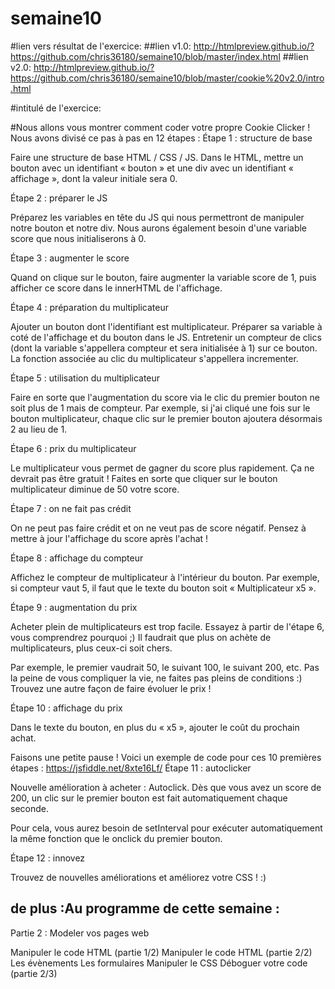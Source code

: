 # semaine10
#lien vers résultat de l'exercice:
##lien v1.0: http://htmlpreview.github.io/?https://github.com/chris36180/semaine10/blob/master/index.html
##lien v2.0: http://htmlpreview.github.io/?https://github.com/chris36180/semaine10/blob/master/cookie%20v2.0/intro.html

#intitulé de l'exercice:

#Nous allons vous montrer comment coder votre propre Cookie Clicker ! Nous avons divisé ce pas à pas en 12 étapes :
Étape 1 : structure de base

Faire une structure de base HTML / CSS / JS. Dans le HTML, mettre un bouton avec un identifiant « bouton » et une div avec un identifiant « affichage », dont la valeur initiale sera 0.

Étape 2 : préparer le JS

Préparez les variables en tête du JS qui nous permettront de manipuler notre bouton et notre div. Nous aurons également besoin d'une variable score que nous initialiserons à 0.

Étape 3 : augmenter le score

Quand on clique sur le bouton, faire augmenter la variable score de 1, puis afficher ce score dans le innerHTML de l'affichage.

Étape 4 : préparation du multiplicateur

Ajouter un bouton dont l'identifiant est multiplicateur. Préparer sa variable à coté de l'affichage et du bouton dans le JS. Entretenir un compteur de clics (dont la variable s'appellera compteur et sera initialisée à 1) sur ce bouton. La fonction associée au clic du multiplicateur s'appellera incrementer.

Étape 5 : utilisation du multiplicateur

Faire en sorte que l'augmentation du score via le clic du premier bouton ne soit plus de 1 mais de compteur. Par exemple, si j'ai cliqué une fois sur le bouton multiplicateur, chaque clic sur le premier bouton ajoutera désormais 2 au lieu de 1.

Étape 6 : prix du multiplicateur

Le multiplicateur vous permet de gagner du score plus rapidement. Ça ne devrait pas être gratuit ! Faites en sorte que cliquer sur le bouton multiplicateur diminue de 50 votre score.

Étape 7 : on ne fait pas crédit

On ne peut pas faire crédit et on ne veut pas de score négatif. Pensez à mettre à jour l'affichage du score après l'achat !

Étape 8 : affichage du compteur

Affichez le compteur de multiplicateur à l'intérieur du bouton. Par exemple, si compteur vaut 5, il faut que le texte du bouton soit « Multiplicateur x5 ».

Étape 9 : augmentation du prix

Acheter plein de multiplicateurs est trop facile. Essayez à partir de l'étape 6, vous comprendrez pourquoi ;) Il faudrait que plus on achète de multiplicateurs, plus ceux-ci soit chers.

Par exemple, le premier vaudrait 50, le suivant 100, le suivant 200, etc. Pas la peine de vous compliquer la vie, ne faites pas pleins de conditions :) Trouvez une autre façon de faire évoluer le prix !

Étape 10 : affichage du prix

Dans le texte du bouton, en plus du « x5 », ajouter le coût du prochain achat.

Faisons une petite pause ! Voici un exemple de code pour ces 10 premières étapes : https://jsfiddle.net/8xte16Lf/
Étape 11 : autoclicker

Nouvelle amélioration à acheter : Autoclick. Dès que vous avez un score de 200, un clic sur le premier bouton est fait automatiquement chaque seconde.

Pour cela, vous aurez besoin de setInterval pour exécuter automatiquement la même fonction que le onclick du premier bouton.

Étape 12 : innovez

Trouvez de nouvelles améliorations et améliorez votre CSS ! :)
 ## de plus :Au programme de cette semaine :

Partie 2 : Modeler vos pages web

Manipuler le code HTML (partie 1/2)
Manipuler le code HTML (partie 2/2)
Les évènements
Les formulaires
Manipuler le CSS
Déboguer votre code (partie 2/3)
